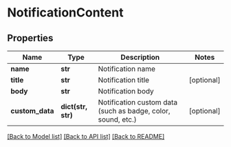 # NotificationContent

## Properties
Name | Type | Description | Notes
------------ | ------------- | ------------- | -------------
**name** | **str** | Notification name | 
**title** | **str** | Notification title | [optional] 
**body** | **str** | Notification body | 
**custom_data** | **dict(str, str)** | Notification custom data (such as badge, color, sound, etc.) | [optional] 

[[Back to Model list]](../README.md#documentation-for-models) [[Back to API list]](../README.md#documentation-for-api-endpoints) [[Back to README]](../README.md)

